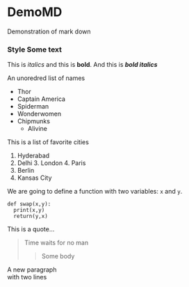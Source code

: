 # DemoMD
Demonstration of mark down
### Style Some text
This is *italics* and this is __bold__.
And this is ***bold italics***

An unoredred list of names
* Thor
* Captain America
* Spiderman
* Wonderwomen
* Chipmunks
  * Alivine
  
This is a list of favorite cities
1. Hyderabad
2. Delhi
   3. London
   4. Paris
5. Berlin
10. Kansas City  

We are going to define a function with two variables: `x` and `y`.
```
def swap(x,y):
  print(x,y)
  return(y,x)
```


This is a quote...
> Time waits for no man
>> Some body

A new paragraph<br>with two lines
